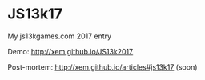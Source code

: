 JS13k17
===

My js13kgames.com 2017 entry

Demo: http://xem.github.io/JS13k2017

Post-mortem: http://xem.github.io/articles#js13k17 (soon)